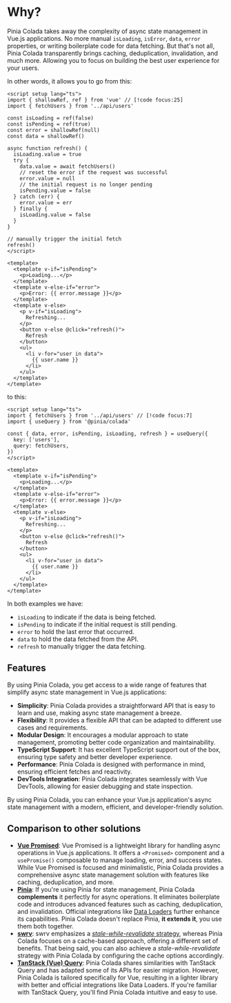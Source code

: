 # Why?

Pinia Colada takes away the complexity of async state management in Vue.js applications. No more manual `isLoading`, `isError`, `data`, `error` properties, or writing boilerplate code for data fetching. But that's not all, Pinia Colada transparently brings caching, deduplication, invalidation, and much more. Allowing you to focus on building the best user experience for your users.

In other words, it allows you to go from this:

```vue
<script setup lang="ts">
import { shallowRef, ref } from 'vue' // [!code focus:25]
import { fetchUsers } from '../api/users'

const isLoading = ref(false)
const isPending = ref(true)
const error = shallowRef(null)
const data = shallowRef()

async function refresh() {
  isLoading.value = true
  try {
    data.value = await fetchUsers()
    // reset the error if the request was successful
    error.value = null
    // the initial request is no longer pending
    isPending.value = false
  } catch (err) {
    error.value = err
  } finally {
    isLoading.value = false
  }
}

// manually trigger the initial fetch
refresh()
</script>

<template>
  <template v-if="isPending">
    <p>Loading...</p>
  </template>
  <template v-else-if="error">
    <p>Error: {{ error.message }}</p>
  </template>
  <template v-else>
    <p v-if="isLoading">
      Refreshing...
    </p>
    <button v-else @click="refresh()">
      Refresh
    </button>
    <ul>
      <li v-for="user in data">
        {{ user.name }}
      </li>
    </ul>
  </template>
</template>
```

to this:

```vue
<script setup lang="ts">
import { fetchUsers } from '../api/users' // [!code focus:7]
import { useQuery } from '@pinia/colada'

const { data, error, isPending, isLoading, refresh } = useQuery({
  key: ['users'],
  query: fetchUsers,
})
</script>

<template>
  <template v-if="isPending">
    <p>Loading...</p>
  </template>
  <template v-else-if="error">
    <p>Error: {{ error.message }}</p>
  </template>
  <template v-else>
    <p v-if="isLoading">
      Refreshing...
    </p>
    <button v-else @click="refresh()">
      Refresh
    </button>
    <ul>
      <li v-for="user in data">
        {{ user.name }}
      </li>
    </ul>
  </template>
</template>
```

In both examples we have:

- `isLoading` to indicate if the data is being fetched.
- `isPending` to indicate if the initial request is still pending.
- `error` to hold the last error that occurred.
- `data` to hold the data fetched from the API.
- `refresh` to manually trigger the data fetching.

## Features

By using Pinia Colada, you get access to a wide range of features that simplify async state management in Vue.js applications:

- **Simplicity**: Pinia Colada provides a straightforward API that is easy to learn and use, making async state management a breeze.
- **Flexibility**: It provides a flexible API that can be adapted to different use cases and requirements.
- **Modular Design**: It encourages a modular approach to state management, promoting better code organization and maintainability.
- **TypeScript Support**: It has excellent TypeScript support out of the box, ensuring type safety and better developer experience.
- **Performance**: Pinia Colada is designed with performance in mind, ensuring efficient fetches and reactivity.
- **DevTools Integration**: Pinia Colada integrates seamlessly with Vue DevTools, allowing for easier debugging and state inspection.

By using Pinia Colada, you can enhance your Vue.js application's async state management with a modern, efficient, and developer-friendly solution.

## Comparison to other solutions

- [**Vue Promised**](https://github.com/posva/vue-promised): Vue Promised is a lightweight library for handling async operations in Vue.js applications. It offers a `<Promised>` component and a `usePromise()` composable to manage loading, error, and success states. While Vue Promised is focused and minimalistic, Pinia Colada provides a comprehensive async state management solution with features like caching, deduplication, and more.
- [**Pinia**](https://pinia.vuejs.org): If you're using Pinia for state management, Pinia Colada **complements** it perfectly for async operations. It eliminates boilerplate code and introduces advanced features such as caching, deduplication, and invalidation. Official integrations like [Data Loaders](https://uvr.esm.is/data-loaders/) further enhance its capabilities. Pinia Colada doesn't replace Pinia, **it extends it**, you use them both together.
- [**swrv**](https://github.com/Kong/swrv): swrv emphasizes a [_stale-while-revalidate_ strategy](https://datatracker.ietf.org/doc/html/rfc5861), whereas Pinia Colada focuses on a cache-based approach, offering a different set of benefits. That being said, you can also achieve a _stale-while-revalidate_ strategy with Pinia Colada by configuring the cache options accordingly.
- [**TanStack (Vue) Query**](https://tanstack.com/query/latest/docs/framework/vue/overview): Pinia Colada shares similarities with TanStack Query and has adapted some of its APIs for easier migration. However, Pinia Colada is tailored specifically for Vue, resulting in a lighter library with better and official integrations like Data Loaders. If you're familiar with TanStack Query, you'll find Pinia Colada intuitive and easy to use.
